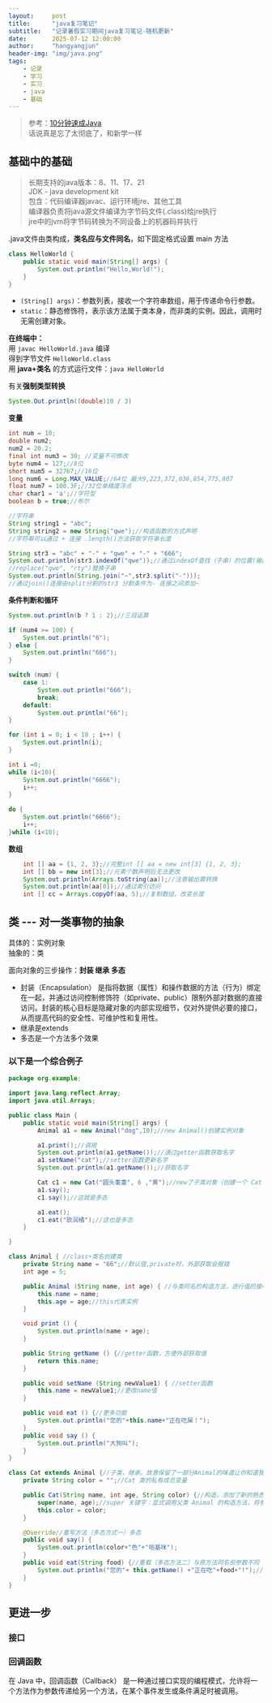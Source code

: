 ```yaml
---
layout:     post
title:      "java复习笔记"
subtitle:   "记录暑假实习期间java复习笔记-随机更新"
date:       2025-07-12 12:00:00
author:     "hangyangjun"
header-img: "img/java.png"
tags:
    - 记录
    - 学习
    - 实习
    - java
    - 基础
---
```


>参考：[10分钟速成Java](https://www.bilibili.com/video/BV1Ee411H7mT/)  
话说真是忘了太彻底了，和新学一样

## 基础中的基础

>长期支持的java版本：8、11、17、21  
JDK - java development kit  
包含：代码编译器javac、运行环境jre、其他工具  
编译器负责将java源文件编译为字节码文件(.class)给jre执行  
jre中的jvm将字节码转换为不同设备上的机器码并执行


.java文件由类构成，**类名应与文件同名**，如下固定格式设置 main 方法

```java
class HelloWorld {
    public static void main(String[] args) {
        System.out.println("Hello,World!");
    }
}
```
- `(String[] args)`：参数列表，接收一个字符串数组，用于传递命令行参数。  
- `static`：静态修饰符，表示该方法属于类本身，而非类的实例。因此，调用时无需创建对象。

**在终端中：**  
用 `javac HelloWorld.java` 编译  
得到字节文件 `HelloWorld.class`   
用 **java+类名** 的方式运行文件：`java HelloWorld` 

有关**强制类型转换**
```java
System.Out.println((double)10 / 3)
```

**变量**
```java
int num = 10;
double num2;
num2 = 20.2;
final int num3 = 30; //变量不可修改
byte num4 = 127;//8位
short num5 = 32767;//16位
long num6 = Long.MAX_VALUE;//64位 最大9,223,372,036,854,775,807
float num7 = 100.3F;//32位单精度浮点
char char1 = 'a';//字符型
boolean b = true;//布尔

//字符串
String string1 = "abc";
String string2 = new String("qwe");//构造函数的方式声明
//字符串可以通过 + 连接 .length()方法获取字符串长度

String str3 = "abc" + "-" + "qwe" + "-" + "666";
System.out.println(str3.indexOf("qwe"));//通过indexOf查找（子串）的位置(输出4-当然从零开始的下标)
//replace("qwe", "rty")替换子串
System.out.println(String.join("~",str3.split("-")));
//通过join()连接由split分割的str3 分割条件为- 连接之间添加~

```
**条件判断和循环**
```java
System.out.println(b ? 1 : 2);//三目运算

if (num4 >= 100) {
    System.out.println("6");
} else {
    System.out.println("666");
}

switch (num) {
    case 1:
        System.out.println("666");
        break;
    default:
        System.out.println("66");
}

for (int i = 0; i < 10 ; i++) {
    System.out.println(i);
}

int i =0;
while (i<10){
    System.out.println("6666");
    i++;
}

do {
    System.out.println("6666");
    i++;
}while (i<10);

```
**数组**
```java
    int [] aa = {1, 2, 3};//完整int [] aa = new int[3] {1, 2, 3};
    int [] bb = new int[3];//元素个数声明后无法更改
    System.out.println(Arrays.toString(aa));//注意输出需转换
    System.out.println(aa[0]);//通过索引访问
    int [] cc = Arrays.copyOf(aa, 5);//复制数组，改变长度
```

## 类 --- 对一类事物的抽象
具体的：实例对象  
抽象的：类 

面向对象的三步操作：**封装 继承 多态**
- 封装（Encapsulation） 是指将数据（属性）和操作数据的方法（行为）绑定在一起，并通过访问控制修饰符（如private、public）限制外部对数据的直接访问。封装的核心目标是隐藏对象的内部实现细节，仅对外提供必要的接口，从而提高代码的安全性、可维护性和复用性。
- 继承是extends
- 多态是一个方法多个效果

### 以下是一个综合例子
```java
package org.example;

import java.lang.reflect.Array;
import java.util.Arrays;

public class Main {
    public static void main(String[] args) {
        Animal a1 = new Animal("dog",10);//new Animal()创建实例对象

        a1.print();//调用
        System.out.println(a1.getName());//通过getter函数获取名字
        a1.setName("cat");//setter函数更新名字
        System.out.println(a1.getName());//获取名字

        Cat c1 = new Cat("圆头耄耋", 6 ,"黄");//new了子类对象（创建一个 Cat 类的对象实例，并调用其构造方法进行初始化）
        a1.say();
        c1.say();//这就是多态

        a1.eat();
        c1.eat("欧润橘");//这也是多态
    }

}

class Animal { //class+类名创建类
    private String name = "66";//默认值,private时，外部获取会报错
    int age = 5;

    public Animal (String name, int age) { //与类同名的构造方法，进行值的接收
        this.name = name;
        this.age = age;//this代表实例
    }

    void print () {
        System.out.println(name + age);
    }

    public String getName () {//getter函数，方便外部获取值
        return this.name;
    }

    public void setName (String newValue1) { //setter函数
        this.name = newValue1;//更改name值
    }

    public void eat () {//更多功能
        System.out.println("您的"+this.name+"正在吃屎！");
    }
    public void say () {
        System.out.println("大狗叫");
    }
}

class Cat extends Animal {//子类，继承。故意保留了一部分Animal的味道让你知道我使用了继承。
    private String color = "";//Cat 类的私有成员变量

    public Cat(String name, int age, String color) {//构造，添加了新的熟悉color
        super(name, age);//super 关键字：显式调用父类 Animal 的构造方法，将参数传递给父类初始化。
        this.color = color;
    }

    @Override//重写方法（多态方式一）多态
    public void say() {
        System.out.println(color+"色"+"哈基咪");
    }
    public void eat(String food) {//重载（多态方法二）与原方法同名但参数不同
        System.out.println("您的"+ this.getName() +"正在吃"+food+"!");//使用父类方法
    }
}
```

## 更进一步
### 接口

### 回调函数
在 Java 中，回调函数（Callback） 是一种通过接口实现的编程模式，允许将一个方法作为参数传递给另一个方法，在某个事件发生或条件满足时被调用。